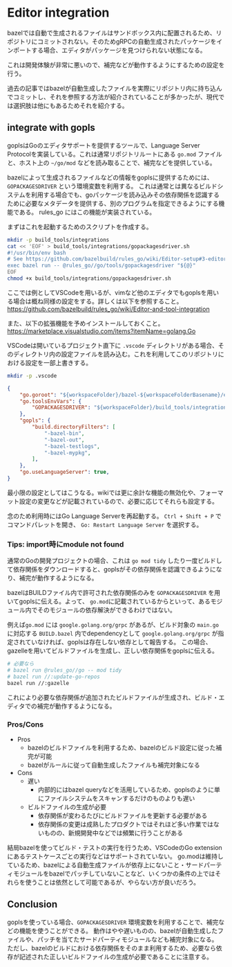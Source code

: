 # Editor integration

bazelでは自動で生成されるファイルはサンドボックス内に配置されるため、リポジトリにコミットされない。そのためgRPCの自動生成されたパッケージをインポートする場合、エディタがパッケージを見つけられない状態になる。

これは開発体験が非常に悪いので、補完などが動作するようにするための設定を行う。

過去の記事ではbazelが自動生成したファイルを実際にリポジトリ内に持ち込んでコミットし、それを参照する方法が紹介されていることが多かったが、現代では選択肢は他にもあるためそれを紹介する。

## integrate with gopls

goplsはGoのエディタサポートを提供するツールで、Language Server Protocolを実装している。これは通常リポジトリルートにある `go.mod` ファイルと、ホスト上の `~/go/mod` などを読み取ることで、補完などを提供している。

bazelによって生成されるファイルなどの情報をgoplsに提供するためには、 `GOPACKAGESDRIVER` という環境変数を利用する。
これは通常とは異なるビルドシステムを利用する場合でも、goパッケージを読み込みその依存関係を認識するために必要なメタデータを提供する、別のプログラムを指定できるようにする機能である。
rules_go にはこの機能が実装されている。

まずはこれを起動するためのスクリプトを作成する。

```sh
mkdir -p build_tools/integrations
cat << 'EOF' > build_tools/integrations/gopackagesdriver.sh
#!/usr/bin/env bash
# See https://github.com/bazelbuild/rules_go/wiki/Editor-setup#3-editor-setup
exec bazel run -- @rules_go//go/tools/gopackagesdriver "${@}"
EOF
chmod +x build_tools/integrations/gopackagesdriver.sh
```

ここでは例としてVSCodeを用いるが、vimなど他のエディタでもgoplsを用いる場合は概ね同様の設定をする。詳しくは以下を参照すること。
https://github.com/bazelbuild/rules_go/wiki/Editor-and-tool-integration

また、以下の拡張機能を予めインストールしておくこと。
https://marketplace.visualstudio.com/items?itemName=golang.Go

VSCodeは開いているプロジェクト直下に `.vscode` ディレクトリがある場合、そのディレクトリ内の設定ファイルを読み込む。これを利用してこのリポジトリにおける設定を一部上書きする。

```sh
mkdir -p .vscode
```

```json:.vscode/settings.json
{
    "go.goroot": "${workspaceFolder}/bazel-${workspaceFolderBasename}/external/rules_go~~go_sdk~${workspaceFolderBasename}__download_0/",
    "go.toolsEnvVars": {
        "GOPACKAGESDRIVER": "${workspaceFolder}/build_tools/integrations/gopackagesdriver.sh"
    },
    "gopls": {
        "build.directoryFilters": [
            "-bazel-bin",
            "-bazel-out",
            "-bazel-testlogs",
            "-bazel-mypkg",
        ],
    },
    "go.useLanguageServer": true,
}
```

最小限の設定としてはこうなる。wikiでは更に余計な機能の無効化や、フォーマット設定の変更などが記載されているので、必要に応じてそれらも設定する。

念のため利用時にはGo Language Serverを再起動する。 `Ctrl + Shift + P` でコマンドパレットを開き、 `Go: Restart Language Server` を選択する。

### Tips: import時にmodule not found

通常のGoの開発プロジェクトの場合、これは `go mod tidy` したり一度ビルドして依存関係をダウンロードすると、goplsがその依存関係を認識できるようになり、補完が動作するようになる。

bazelはBUILDファイル内で許可された依存関係のみを `GOPACKAGESDRIVER` を用いてgoplsに伝える。よって、 `go.mod`に記載されているからといって、あるモジュール内でそのモジュールの依存解決ができるわけではない。

例えば`go.mod` には `google.golang.org/grpc` があるが、ビルド対象の `main.go` に対応する `BUILD.bazel` 内でdependencyとして `google.golang.org/grpc` が指定されていなければ、goplsは存在しない依存として報告する。
この場合、gazelleを用いてビルドファイルを生成し、正しい依存関係をgoplsに伝える。

```sh
# 必要なら
# bazel run @rules_go//go -- mod tidy
# bazel run //:update-go-repos
bazel run //:gazelle
```

これにより必要な依存関係が追加されたビルドファイルが生成され、ビルド・エディタでの補完が動作するようになる。

### Pros/Cons

- Pros
  - bazelのビルドファイルを利用するため、bazelのビルド設定に従った補完が可能
  - bazelがルールに従って自動生成したファイルも補完対象になる
- Cons
  - 遅い
    - 内部的にはbazel queryなどを活用しているため、goplsのように単にファイルシステムをスキャンするだけのものよりも遅い
  - ビルドファイルの生成が必要
    - 依存関係が変わるたびにビルドファイルを更新する必要がある
    - 依存関係の変更は成熟したプロダクトではそれほど多い作業ではないものの、新規開発中などでは頻繁に行うことがある

結局bazelを使ってビルド・テストの実行を行うため、VSCodeのGo extensionにあるテストケースごとの実行などはサポートされていない。
go.modは維持しているため、bazelによる自動生成ファイルが依存上にないこと・サードパーティモジュールをbazelでパッチしていないことなど、いくつかの条件の上ではそれらを使うことは依然として可能であるが、やらない方が良いだろう。

## Conclusion

goplsを使っている場合、`GOPACKAGESDRIVER` 環境変数を利用することで、補完などの機能を使うことができる。
動作はやや遅いものの、bazelが自動生成したファイルや、パッチを当てたサードパーティモジュールなども補完対象になる。
ただし、bazelのビルドにおける依存関係をそのまま利用するため、必要なら依存が記述された正しいビルドファイルの生成が必要であることに注意する。
